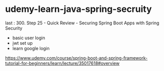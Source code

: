 # udemy-learn-java-spring-secruity

last : 300. Step 25 - Quick Review - Securing Spring Boot Apps with Spring Security

- basic user login
- jwt set up
- learn google login


https://www.udemy.com/course/spring-boot-and-spring-framework-tutorial-for-beginners/learn/lecture/35017618#overview